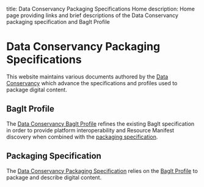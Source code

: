 title: Data Conservancy Packaging Specifications Home
description: Home page providing links and brief descriptions of the Data Conservancy 
             packaging specification and BagIt Profile
             
# <a name="top"/> Data Conservancy Packaging Specifications

This website maintains various documents authored by the [Data Conservancy][dc] which advance
the specifications and profiles used to package digital content.

## <a name="bagit-profile"/> BagIt Profile

The [Data Conservancy BagIt Profile][bagit-profile-1.0] refines the existing BagIt specification 
in order to provide platform interoperability and Resource Manifest discovery when combined with the
[packaging specification](#packaging-spec).

## <a name="packaging-spec"/> Packaging Specification

The [Data Conservancy Packaging Specification][packaging-spec-1.0] relies on the [BagIt Profile](#bagit-profile) to 
package and describe digital content. 

[dc]: http://dataconservancy.org "Data Conservancy Home Page"
[packaging-spec-1.0]: dc-packaging-spec-1.0.html "Data Conservancy Packaging Specification 1.0"
[bagit-profile-1.0]: dc-bagit-profile-1.0.html "Data Conservancy BagIt Profile 1.0"
